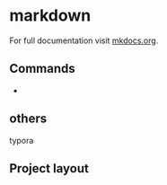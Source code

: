 # markdown

For full documentation visit [mkdocs.org](https://www.mkdocs.org).

## Commands

* 

## others

typora

## Project layout

    
